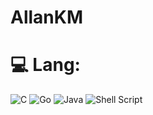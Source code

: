 # AllanKM


# 💻 Lang:
![C](https://img.shields.io/badge/c-%2300599C.svg?style=for-the-badge&logo=c&logoColor=white) 
 ![Go](https://img.shields.io/badge/go-%2300ADD8.svg?style=for-the-badge&logo=go&logoColor=white) 
 ![Java](https://img.shields.io/badge/java-%23ED8B00.svg?style=for-the-badge&logo=java&logoColor=white) 
 ![Shell Script](https://img.shields.io/badge/shell_script-%23121011.svg?style=for-the-badge&logo=gnu-bash&logoColor=white) 
